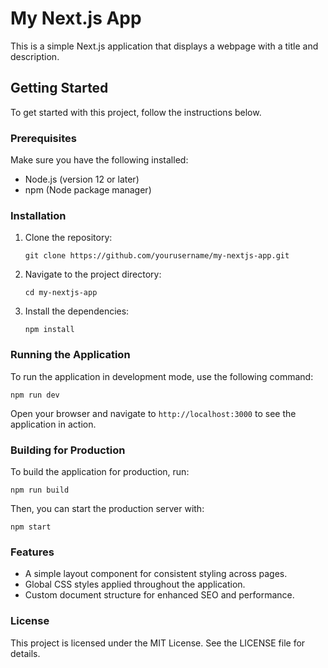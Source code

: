 # My Next.js App

This is a simple Next.js application that displays a webpage with a title and description.

## Getting Started

To get started with this project, follow the instructions below.

### Prerequisites

Make sure you have the following installed:

- Node.js (version 12 or later)
- npm (Node package manager)

### Installation

1. Clone the repository:

   ```
   git clone https://github.com/yourusername/my-nextjs-app.git
   ```

2. Navigate to the project directory:

   ```
   cd my-nextjs-app
   ```

3. Install the dependencies:

   ```
   npm install
   ```

### Running the Application

To run the application in development mode, use the following command:

```
npm run dev
```

Open your browser and navigate to `http://localhost:3000` to see the application in action.

### Building for Production

To build the application for production, run:

```
npm run build
```

Then, you can start the production server with:

```
npm start
```

### Features

- A simple layout component for consistent styling across pages.
- Global CSS styles applied throughout the application.
- Custom document structure for enhanced SEO and performance.

### License

This project is licensed under the MIT License. See the LICENSE file for details.